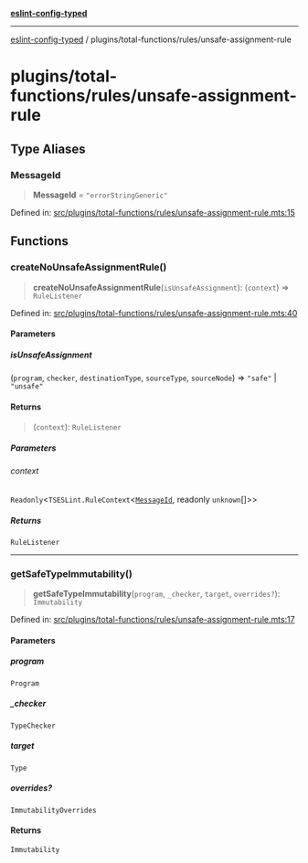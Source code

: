 [**eslint-config-typed**](../../../README.md)

***

[eslint-config-typed](../../../README.md) / plugins/total-functions/rules/unsafe-assignment-rule

# plugins/total-functions/rules/unsafe-assignment-rule

## Type Aliases

### MessageId

> **MessageId** = `"errorStringGeneric"`

Defined in: [src/plugins/total-functions/rules/unsafe-assignment-rule.mts:15](https://github.com/noshiro-pf/eslint-config-typed/blob/main/src/plugins/total-functions/rules/unsafe-assignment-rule.mts#L15)

## Functions

### createNoUnsafeAssignmentRule()

> **createNoUnsafeAssignmentRule**(`isUnsafeAssignment`): (`context`) => `RuleListener`

Defined in: [src/plugins/total-functions/rules/unsafe-assignment-rule.mts:40](https://github.com/noshiro-pf/eslint-config-typed/blob/main/src/plugins/total-functions/rules/unsafe-assignment-rule.mts#L40)

#### Parameters

##### isUnsafeAssignment

(`program`, `checker`, `destinationType`, `sourceType`, `sourceNode`) => `"safe"` \| `"unsafe"`

#### Returns

> (`context`): `RuleListener`

##### Parameters

###### context

`Readonly`\<`TSESLint.RuleContext`\<[`MessageId`](#messageid), readonly `unknown`[]\>\>

##### Returns

`RuleListener`

***

### getSafeTypeImmutability()

> **getSafeTypeImmutability**(`program`, `_checker`, `target`, `overrides?`): `Immutability`

Defined in: [src/plugins/total-functions/rules/unsafe-assignment-rule.mts:17](https://github.com/noshiro-pf/eslint-config-typed/blob/main/src/plugins/total-functions/rules/unsafe-assignment-rule.mts#L17)

#### Parameters

##### program

`Program`

##### \_checker

`TypeChecker`

##### target

`Type`

##### overrides?

`ImmutabilityOverrides`

#### Returns

`Immutability`
